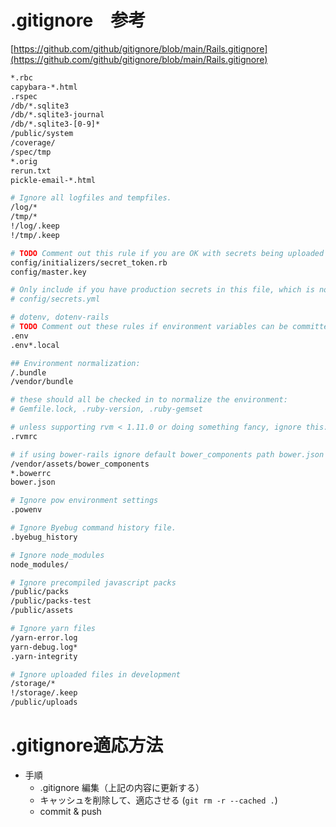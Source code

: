 # .gitignore　参考

[https://github.com/github/gitignore/blob/main/Rails.gitignore](https://github.com/github/gitignore/blob/main/Rails.gitignore)

```bash
*.rbc
capybara-*.html
.rspec
/db/*.sqlite3
/db/*.sqlite3-journal
/db/*.sqlite3-[0-9]*
/public/system
/coverage/
/spec/tmp
*.orig
rerun.txt
pickle-email-*.html

# Ignore all logfiles and tempfiles.
/log/*
/tmp/*
!/log/.keep
!/tmp/.keep

# TODO Comment out this rule if you are OK with secrets being uploaded to the repo
config/initializers/secret_token.rb
config/master.key

# Only include if you have production secrets in this file, which is no longer a Rails default
# config/secrets.yml

# dotenv, dotenv-rails
# TODO Comment out these rules if environment variables can be committed
.env
.env*.local

## Environment normalization:
/.bundle
/vendor/bundle

# these should all be checked in to normalize the environment:
# Gemfile.lock, .ruby-version, .ruby-gemset

# unless supporting rvm < 1.11.0 or doing something fancy, ignore this:
.rvmrc

# if using bower-rails ignore default bower_components path bower.json files
/vendor/assets/bower_components
*.bowerrc
bower.json

# Ignore pow environment settings
.powenv

# Ignore Byebug command history file.
.byebug_history

# Ignore node_modules
node_modules/

# Ignore precompiled javascript packs
/public/packs
/public/packs-test
/public/assets

# Ignore yarn files
/yarn-error.log
yarn-debug.log*
.yarn-integrity

# Ignore uploaded files in development
/storage/*
!/storage/.keep
/public/uploads
```

# .gitignore適応方法

- 手順
    - .gitignore 編集（上記の内容に更新する）
    - キャッシュを削除して、適応させる (`git rm -r --cached .`)
    - commit & push